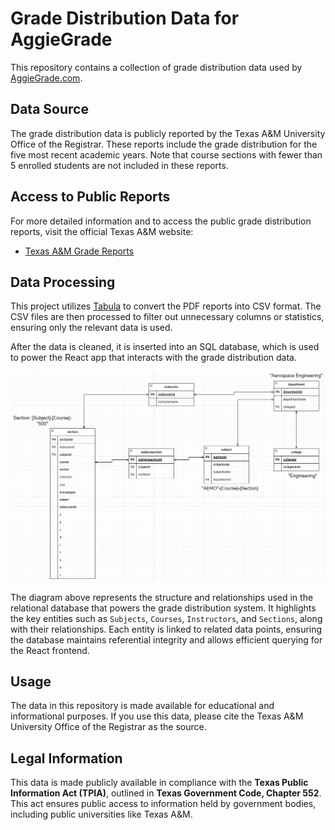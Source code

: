 # Grade Distribution Data for AggieGrade

This repository contains a collection of grade distribution data used by [AggieGrade.com](https://aggiegrade.com).

## Data Source

The grade distribution data is publicly reported by the Texas A&M University Office of the Registrar. These reports include the grade distribution for the five most recent academic years. Note that course sections with fewer than 5 enrolled students are not included in these reports.

## Access to Public Reports

For more detailed information and to access the public grade distribution reports, visit the official Texas A&M website:

- [Texas A&M Grade Reports](https://web-as.tamu.edu/gradereports/)

## Data Processing

This project utilizes [Tabula](https://tabula.technology/) to convert the PDF reports into CSV format. The CSV files are then processed to filter out unnecessary columns or statistics, ensuring only the relevant data is used.

After the data is cleaned, it is inserted into an SQL database, which is used to power the React app that interacts with the grade distribution data.

![Data Structure Entity Relationship Diagram](./aggiegrade-erd.png)

The diagram above represents the structure and relationships used in the relational database that powers the grade distribution system. It highlights the key entities such as `Subjects`, `Courses`, `Instructors`, and `Sections`, along with their relationships. Each entity is linked to related data points, ensuring the database maintains referential integrity and allows efficient querying for the React frontend.

## Usage

The data in this repository is made available for educational and informational purposes. If you use this data, please cite the Texas A&M University Office of the Registrar as the source.

## Legal Information

This data is made publicly available in compliance with the **Texas Public Information Act (TPIA)**, outlined in **Texas Government Code, Chapter 552**. This act ensures public access to information held by government bodies, including public universities like Texas A&M.
